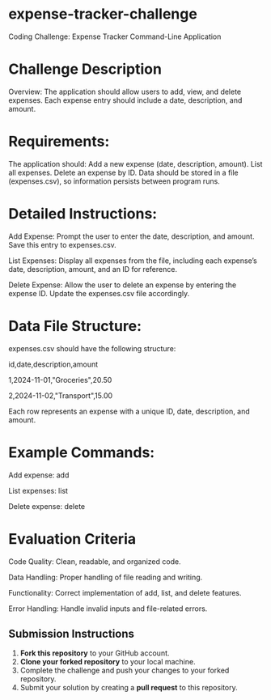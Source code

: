 # expense-tracker-challenge
Coding Challenge: 
Expense Tracker Command-Line Application

# Challenge Description
Overview: The application should allow users to add, view, and delete expenses. Each expense entry should include a date, description, and amount.

# Requirements:
The application should:
Add a new expense (date, description, amount).
List all expenses.
Delete an expense by ID.
Data should be stored in a file (expenses.csv), so information persists between program runs.

# Detailed Instructions:

 Add Expense: Prompt the user to enter the date, description, and amount. Save this entry to expenses.csv. 
 
 List Expenses: Display all expenses from the file, including each expense’s date, description, amount, and an ID for reference. 
 
 Delete Expense: Allow the user to delete an expense by entering the expense ID. Update the expenses.csv file accordingly. 

# Data File Structure:
expenses.csv should have the following structure:

id,date,description,amount

1,2024-11-01,"Groceries",20.50

2,2024-11-02,"Transport",15.00


Each row represents an expense with a unique ID, date, description, and amount.

# Example Commands:

Add expense: add

List expenses: list

Delete expense: delete

# Evaluation Criteria

Code Quality: Clean, readable, and organized code.

Data Handling: Proper handling of file reading and writing.

Functionality: Correct implementation of add, list, and delete features.

Error Handling: Handle invalid inputs and file-related errors.

## Submission Instructions
1. **Fork this repository** to your GitHub account.
2. **Clone your forked repository** to your local machine.
3. Complete the challenge and push your changes to your forked repository.
4. Submit your solution by creating a **pull request** to this repository.

